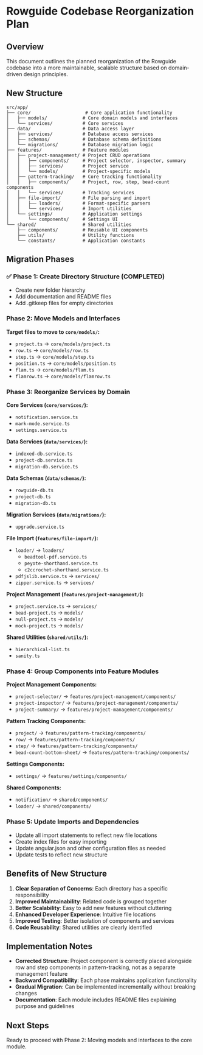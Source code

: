 # Rowguide Codebase Reorganization Plan

## Overview

This document outlines the planned reorganization of the Rowguide codebase into a more maintainable, scalable structure based on domain-driven design principles.

## New Structure

```
src/app/
├── core/                    # Core application functionality
│   ├── models/             # Core domain models and interfaces
│   └── services/           # Core services
├── data/                   # Data access layer
│   ├── services/           # Database access services
│   ├── schemas/            # Database schema definitions
│   └── migrations/         # Database migration logic
├── features/               # Feature modules
│   ├── project-management/ # Project CRUD operations
│   │   ├── components/     # Project selector, inspector, summary
│   │   ├── services/       # Project service
│   │   └── models/         # Project-specific models
│   ├── pattern-tracking/   # Core tracking functionality
│   │   ├── components/     # Project, row, step, bead-count components
│   │   └── services/       # Tracking services
│   ├── file-import/        # File parsing and import
│   │   ├── loaders/        # Format-specific parsers
│   │   └── services/       # Import utilities
│   └── settings/           # Application settings
│       └── components/     # Settings UI
└── shared/                 # Shared utilities
    ├── components/         # Reusable UI components
    ├── utils/              # Utility functions
    └── constants/          # Application constants
```

## Migration Phases

### ✅ Phase 1: Create Directory Structure (COMPLETED)
- Create new folder hierarchy
- Add documentation and README files
- Add .gitkeep files for empty directories

### Phase 2: Move Models and Interfaces
**Target files to move to `core/models/`:**
- `project.ts` → `core/models/project.ts`
- `row.ts` → `core/models/row.ts`
- `step.ts` → `core/models/step.ts`
- `position.ts` → `core/models/position.ts`
- `flam.ts` → `core/models/flam.ts`
- `flamrow.ts` → `core/models/flamrow.ts`

### Phase 3: Reorganize Services by Domain

**Core Services (`core/services/`):**
- `notification.service.ts`
- `mark-mode.service.ts`
- `settings.service.ts`

**Data Services (`data/services/`):**
- `indexed-db.service.ts`
- `project-db.service.ts`
- `migration-db.service.ts`

**Data Schemas (`data/schemas/`):**
- `rowguide-db.ts`
- `project-db.ts`
- `migration-db.ts`

**Migration Services (`data/migrations/`):**
- `upgrade.service.ts`

**File Import (`features/file-import/`):**
- `loader/` → `loaders/`
  - `beadtool-pdf.service.ts`
  - `peyote-shorthand.service.ts`
  - `c2ccrochet-shorthand.service.ts`
- `pdfjslib.service.ts` → `services/`
- `zipper.service.ts` → `services/`

**Project Management (`features/project-management/`):**
- `project.service.ts` → `services/`
- `bead-project.ts` → `models/`
- `null-project.ts` → `models/`
- `mock-project.ts` → `models/`

**Shared Utilities (`shared/utils/`):**
- `hierarchical-list.ts`
- `sanity.ts`

### Phase 4: Group Components into Feature Modules

**Project Management Components:**
- `project-selector/` → `features/project-management/components/`
- `project-inspector/` → `features/project-management/components/`
- `project-summary/` → `features/project-management/components/`

**Pattern Tracking Components:**
- `project/` → `features/pattern-tracking/components/`
- `row/` → `features/pattern-tracking/components/`
- `step/` → `features/pattern-tracking/components/`
- `bead-count-bottom-sheet/` → `features/pattern-tracking/components/`

**Settings Components:**
- `settings/` → `features/settings/components/`

**Shared Components:**
- `notification/` → `shared/components/`
- `loader/` → `shared/components/`

### Phase 5: Update Imports and Dependencies
- Update all import statements to reflect new file locations
- Create index files for easy importing
- Update angular.json and other configuration files as needed
- Update tests to reflect new structure

## Benefits of New Structure

1. **Clear Separation of Concerns**: Each directory has a specific responsibility
2. **Improved Maintainability**: Related code is grouped together
3. **Better Scalability**: Easy to add new features without cluttering
4. **Enhanced Developer Experience**: Intuitive file locations
5. **Improved Testing**: Better isolation of components and services
6. **Code Reusability**: Shared utilities are clearly identified

## Implementation Notes

- **Corrected Structure**: Project component is correctly placed alongside row and step components in pattern-tracking, not as a separate management feature
- **Backward Compatibility**: Each phase maintains application functionality
- **Gradual Migration**: Can be implemented incrementally without breaking changes
- **Documentation**: Each module includes README files explaining purpose and guidelines

## Next Steps

Ready to proceed with Phase 2: Moving models and interfaces to the core module.
